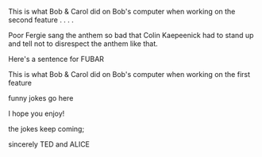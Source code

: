 This is what Bob & Carol did on Bob's computer when working on the second feature . . . .

Poor Fergie sang the anthem so bad that Colin Kaepeenick had to stand up and tell not to disrespect the anthem like that.

Here's a sentence for FUBAR

This is what Bob & Carol did on Bob's computer when working on the first feature

funny jokes go here

I hope you enjoy!

the jokes keep coming;  

sincerely TED and ALICE

